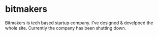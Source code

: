 # bitmakers
Bitmakers is tech based startup company. I've designed &amp; develpoed the whole site. Currently the company has been shutting down.
